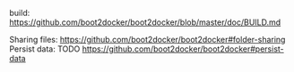 
build:
https://github.com/boot2docker/boot2docker/blob/master/doc/BUILD.md

Sharing files: 
https://github.com/boot2docker/boot2docker#folder-sharing
Persist data: TODO
https://github.com/boot2docker/boot2docker#persist-data

